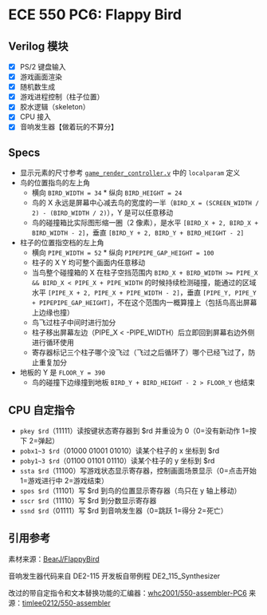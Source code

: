 # ECE 550 PC6: Flappy Bird

## Verilog 模块

- [x] PS/2 键盘输入
- [x] 游戏画面渲染
- [x] 随机数生成
- [x] 游戏进程控制（柱子位置）
- [x] 胶水逻辑（skeleton）
- [x] CPU 接入
- [x] 音响发生器【做着玩的不算分】

## Specs

- 显示元素的尺寸参考 [`game_render_controller.v`](game_render_controller.v) 中的 `localparam` 定义
- 鸟的位置指鸟的左上角
  - 横向 `BIRD_WIDTH = 34` * 纵向 `BIRD_HEIGHT = 24`
  - 鸟的 X 永远是屏幕中心减去鸟的宽度的一半（`BIRD_X = (SCREEN_WIDTH / 2) - (BIRD_WIDTH / 2)`），Y 是可以任意移动
  - 鸟的碰撞箱比实际图形缩一圈（2 像素），是水平 `[BIRD_X + 2, BIRD_X + BIRD_WIDTH - 2]`，垂直 `[BIRD_Y + 2, BIRD_Y + BIRD_HEIGHT - 2]`
- 柱子的位置指空档的左上角
  - 横向 `PIPE_WIDTH = 52` * 纵向 `PIPEPIPE_GAP_HEIGHT = 100`
  - 柱子的 X Y 均可整个画面内任意移动
  - 当鸟整个碰撞箱的 X 在柱子空挡范围内 `BIRD_X + BIRD_WIDTH >= PIPE_X && BIRD_X < PIPE_X + PIPE_WIDTH` 的时候持续检测碰撞，能通过的区域水平 `[PIPE_X + 2, PIPE_X + PIPE_WIDTH - 2]`，垂直 `[PIPE_Y, PIPE_Y + PIPEPIPE_GAP_HEIGHT]`，不在这个范围内一概算撞上（包括鸟高出屏幕上边缘也撞）
  - 鸟飞过柱子中间时进行加分
  - 柱子移出屏幕左边（PIPE_X < -PIPE_WIDTH）后立即回到屏幕右边外侧进行循环使用
  - 寄存器标记三个柱子哪个没飞过（飞过之后循环了）哪个已经飞过了，防止重复加分
- 地板的 Y 是 `FLOOR_Y = 390`
  - 鸟的碰撞下边缘撞到地板 `BIRD_Y + BIRD_HEIGHT - 2 > FLOOR_Y` 也结束

## CPU 自定指令

- `pkey $rd`（11111）读按键状态寄存器到 $rd 并重设为 0（0=没有新动作 1=按下 2=弹起）
- `pobx1~3 $rd`（01000 01001 01010）读某个柱子的 x 坐标到 $rd
- `poby1~3 $rd`（01100 01101 01110）读某个柱子的 y 坐标到 $rd
- `ssta $rd`（11100）写游戏状态显示寄存器，控制画面场景显示（0=点击开始 1=游戏进行中 2=游戏结束）
- `spos $rd`（11101）写 $rd 到鸟的位置显示寄存器（鸟只在 y 轴上移动）
- `sscr $rd`（11110）写 $rd 到分数显示寄存器
- `ssnd $rd`（01111）写 $rd 到音响发生器（0=跳跃 1=得分 2=死亡）

## 引用参考

素材来源：[BearJ/FlappyBird](https://github.com/BearJ/FlappyBird)

音响发生器代码来自 DE2-115 开发板自带例程 DE2_115_Synthesizer

改过的带自定指令和文本替换功能的汇编器：[whc2001/550-assembler-PC6](https://github.com/whc2001/550-assembler-PC6) 来源：[timlee0212/550-assembler](https://github.com/whc2001/550-assembler-PC6)
